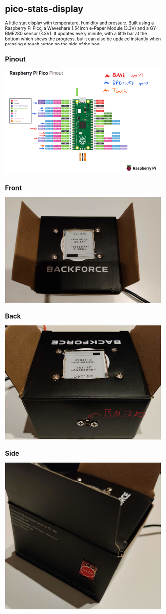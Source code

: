 # pico-stats-display
A little stat display with temperature, humidity and pressure. Built using a Raspberry Pi Pico, a Waveshare 1.54inch e-Paper Module (3.3V) and a GY-BME280 sensor (3.3V).
It updates every minute, with a little bar at the bottom which shows the progress, but it can also be updated instantly when pressing a touch button on
the side of the box.

## Pinout
![pinout_img](https://raw.githubusercontent.com/Lakinator/pico-stats-display/main/pinout.png "Pinout")

## Front
![front_img](https://raw.githubusercontent.com/Lakinator/pico-stats-display/main/front.png "Front")

## Back
![back_img](https://raw.githubusercontent.com/Lakinator/pico-stats-display/main/back.png "Back")

## Side
![side_img](https://raw.githubusercontent.com/Lakinator/pico-stats-display/main/side.png "Side")
